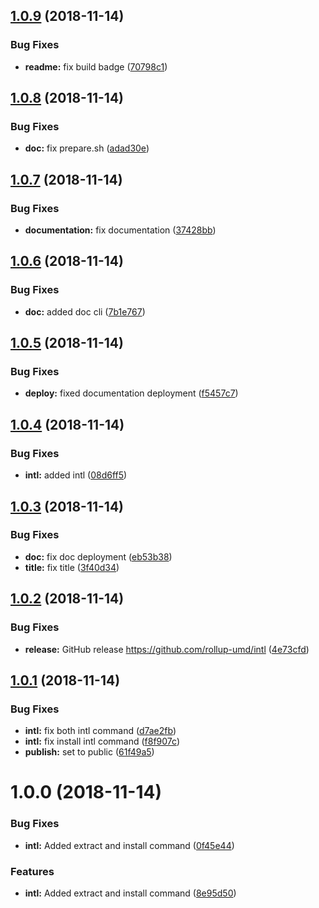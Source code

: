 ## [1.0.9](https://github.com/rollup-umd/intl/compare/v1.0.8...v1.0.9) (2018-11-14)


### Bug Fixes

* **readme:** fix build badge ([70798c1](https://github.com/rollup-umd/intl/commit/70798c1))

## [1.0.8](https://github.com/rollup-umd/intl/compare/v1.0.7...v1.0.8) (2018-11-14)


### Bug Fixes

* **doc:** fix prepare.sh ([adad30e](https://github.com/rollup-umd/intl/commit/adad30e))

## [1.0.7](https://github.com/rollup-umd/intl/compare/v1.0.6...v1.0.7) (2018-11-14)


### Bug Fixes

* **documentation:** fix documentation ([37428bb](https://github.com/rollup-umd/intl/commit/37428bb))

## [1.0.6](https://github.com/rollup-umd/intl/compare/v1.0.5...v1.0.6) (2018-11-14)


### Bug Fixes

* **doc:** added doc cli ([7b1e767](https://github.com/rollup-umd/intl/commit/7b1e767))

## [1.0.5](https://github.com/rollup-umd/intl/compare/v1.0.4...v1.0.5) (2018-11-14)


### Bug Fixes

* **deploy:** fixed documentation deployment ([f5457c7](https://github.com/rollup-umd/intl/commit/f5457c7))

## [1.0.4](https://github.com/rollup-umd/intl/compare/v1.0.3...v1.0.4) (2018-11-14)


### Bug Fixes

* **intl:** added intl ([08d6ff5](https://github.com/rollup-umd/intl/commit/08d6ff5))

## [1.0.3](https://github.com/rollup-umd/intl/compare/v1.0.2...v1.0.3) (2018-11-14)


### Bug Fixes

* **doc:** fix doc deployment ([eb53b38](https://github.com/rollup-umd/intl/commit/eb53b38))
* **title:** fix title ([3f40d34](https://github.com/rollup-umd/intl/commit/3f40d34))

## [1.0.2](https://github.com/rollup-umd/intl/compare/v1.0.1...v1.0.2) (2018-11-14)


### Bug Fixes

* **release:** GitHub release https://github.com/rollup-umd/intl ([4e73cfd](https://github.com/rollup-umd/intl/commit/4e73cfd))

## [1.0.1](https://module.kopaxgroup.com/rollup-umd/rollup-umd-intl/compare/v1.0.0...v1.0.1) (2018-11-14)


### Bug Fixes

* **intl:** fix both intl command ([d7ae2fb](https://module.kopaxgroup.com/rollup-umd/rollup-umd-intl/commit/d7ae2fb))
* **intl:** fix install intl command ([f8f907c](https://module.kopaxgroup.com/rollup-umd/rollup-umd-intl/commit/f8f907c))
* **publish:** set to public ([61f49a5](https://module.kopaxgroup.com/rollup-umd/rollup-umd-intl/commit/61f49a5))

# 1.0.0 (2018-11-14)


### Bug Fixes

* **intl:** Added extract and install command ([0f45e44](https://module.kopaxgroup.com/rollup-umd/rollup-umd-intl/commit/0f45e44))


### Features

* **intl:** Added extract and install command ([8e95d50](https://module.kopaxgroup.com/rollup-umd/rollup-umd-intl/commit/8e95d50))
